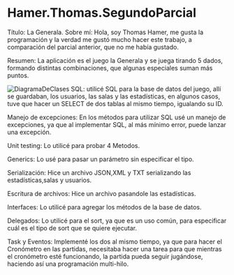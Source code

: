 # Hamer.Thomas.SegundoParcial
Título: La Generala.
Sobre mí: Hola, soy Thomas Hamer, me gusta la programación y la verdad me gustó mucho hacer este trabajo, a comparación del parcial anterior, que no me había gustado.

Resumen: La aplicación es el juego la Generala y se juega tirando 5 dados, formando distintas combinaciones, que algunas especiales suman más puntos.

![DiagramaDeClases](https://i.gyazo.com/7025c2538e85309b769900b1f03421f2.png)
SQL: utilicé SQL para la base de datos del juego, allí se guardaban, los usuarios, las salas y las estadísticas, en algunos casos, tuve que hacer un SELECT de dos tablas al mismo tiempo, igualando su ID.

Manejo de excepciones: En los métodos para utilizar SQL usé un manejo de excepciones, ya que al implementar SQL, al más mínimo error, puede lanzar una excepción.

Unit testing: Lo utilicé para probar 4 Metodos.

Generics: Lo usé para pasar un parámetro sin especificar el tipo.

Serialización: Hice un archivo JSON,XML y TXT serializando las estadísticas,salas y usuarios.

Escritura de archivos: Hice un archivo pasandole las estadísticas.

Interfaces: Lo utilicé para agregar los métodos de la base de datos.

Delegados: Lo utilicé para el sort, ya que es un uso común, para especificar cuál es el tipo de sort que se quiere ejecutar.

Task y Eventos: Implementé los dos al mismo tiempo, ya que para hacer el Cronómetro en las partidas, necesitaba hacer una tarea para que mientras el cronómetro esté funcionando, la partida pueda seguir jugándose, haciendo así una programación multi-hilo.